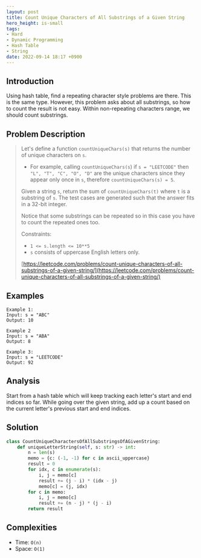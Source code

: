 ```yaml
---
layout: post
title: Count Unique Characters of All Substrings of a Given String
hero_height: is-small
tags:
- Hard
- Dynamic Programming
- Hash Table
- String
date: 2022-09-14 18:17 +0900
---
```

## Introduction
Using hash table, find a repeating character style problems are there.
This is the same type.
However, this problem asks about all substrings, so how to count the result is not easy.
Within non-repeating characters range, we should count substrings.

## Problem Description
> Let's define a function `countUniqueChars(s)` that returns the number of unique characters on `s`.
> - For example, calling `countUniqueChars(s`) if `s = "LEETCODE"`
>   then `"L", "T", "C", "O", "D"` are the unique characters since they appear only once in `s`,
>   therefore `countUniqueChars(s) = 5`.
>
> Given a string `s`, return the sum of `countUniqueChars(t)` where `t` is a substring of `s`.
> The test cases are generated such that the answer fits in a 32-bit integer.
>
> Notice that some substrings can be repeated so in this case you have to count the repeated ones too.
>
> Constraints:
> - `1 <= s.length <= 10**5`
> - `s` consists of uppercase English letters only.
>
> [https://leetcode.com/problems/count-unique-characters-of-all-substrings-of-a-given-string/](https://leetcode.com/problems/count-unique-characters-of-all-substrings-of-a-given-string/)

## Examples
```
Example 1:
Input: s = "ABC"
Output: 10
```

```
Example 2
Input: s = "ABA"
Output: 8
```

```
Example 3:
Input: s = "LEETCODE"
Output: 92
```

## Analysis
Start from a hash table which will keep tracking each letter's start and end indices so far.
While going over the given string, add up a count based on
the current letter's previous start and end indices.

## Solution
```python
class CountUniqueCharactersOfAllSubstringsOfAGivenString:
    def uniqueLetterString(self, s: str) -> int:
        n = len(s)
        memo = {c: (-1, -1) for c in ascii_uppercase}
        result = 0
        for idx, c in enumerate(s):
            i, j = memo[c]
            result += (j - i) * (idx - j)
            memo[c] = (j, idx)
        for c in memo:
            i, j = memo[c]
            result += (n - j) * (j - i)
        return result
```

## Complexities
- Time: `O(n)`
- Space: `O(1)`
